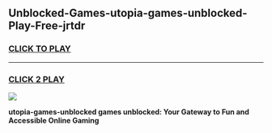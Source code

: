 
## Unblocked-Games-utopia-games-unblocked-Play-Free-jrtdr
<h3>
<a href="https://premium76.site?title=utopia-games-unblocked&ref=09A">CLICK TO PLAY</a></h3>
<hr>

<h3>
<a href="https://premium76.site?title=utopia-games-unblocked&ref=09A">CLICK 2 PLAY</a>
  
</h3>

<a href="https://premium76.site?title=utopia-games-unblocked&ref=09A"><img src="https://clearcache.store/games.png"></a>


**utopia-games-unblocked games unblocked: Your Gateway to Fun and Accessible Online Gaming**
